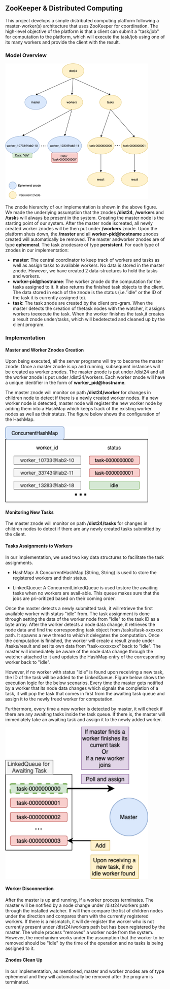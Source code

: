 ## ZooKeeper & Distributed Computing 

This project develops a simple distributed computing platform following a master-worker(s) architecture that uses ZooKeeper for coordination. The high-level objective of the platform is that a client can submit a "task/job" for computation to the platform, which will execute the task/job using one of its many workers and provide the client with the result. 



### Model Overview

<img src="images/1.png" width = "450x">


The znode hierarchy of our implementation is shown in the above figure.  We made the underlying assumption that the znodes **/dist24**, **/workers** and **/task**s will always be present in the system. Creating the master node is the starting point of our system.  After the master node iscreated, all newly created worker znodes will be then put under **/workers** znode.  Upon the platform shuts down, the **/master** and  all **worker-pid@hostname** znodes created will automatically be removed.  The master andworker znodes are of type **ephemeral**. The task znodesare of type **persistent**.  For each type of znodes in our implementation:

* **master**:  The  central  coordinator  to  keep  track  of workers and tasks as well as assign tasks to available workers.   No  data  is  stored  in  the  master  znode. However, we have created 2 data-structures to hold the tasks and workers. 
* **worker-pid@hostname**: The worker znode do the computation  for  the  tasks  assigned  to  it.   It  also returns the finished task objects to the client.  The data stored in each of the znode is the status (i.e.”idle” or the ID of the task it is currently assigned to).
* **task**:  The task znode are created by the client pro-gram.  When the master detects the creation of thetask  nodes  with  the  watcher,  it  assigns  workers  toexecute the task.  When the worker finishes the task,it creates a result znode under/tasks, which will bedetected and cleaned up by the client program.

### Implementation

#### Master and Worker Znodes Creation

Upon being executed, all the server programs will try to become the master znode. Once a master znode is up and running, subsequent instances will be created as worker znodes. The master znode is put under /dist24 and all the worker znode is put under /dist24/workers. Each worker znode will have a unique identifier in the form of **worker\_pid$@$hostname**. 

The master znode will monitor on path **/dist24/worker** for changes in children node to detect if there is a newly created worker nodes. If a new worker node is detected, master node will register the new worker node by adding them into a HashMap which keeps track of the existing worker nodes as well as their status. The figure below shows the configuration of the HashMap. 

<img src="images/2.png" width = "450x">


#### Monitoring New Tasks

The master znode will monitor on path **/dist24/tasks** for changes in children nodes to detect if there are any newly created tasks submitted by the client. 



#### Tasks Assignments to Workers

In our implementation, we used two key data structures to facilitate the task assignments.

* HashMap:  A ConcurrentHashMap (String,  String) is used to store the registered workers and their status.

* LinkedQueue:  A ConcurrentLinkedQueue is used tostore the awaiting tasks when no workers are avail-able.  This queue makes sure that the jobs are pri-oritized based on their coming order.

Once the master detects a newly submitted task, it willretrieve the first available worker with status ”idle” from. The task assignment is done through setting the data of the worker node from "idle" to the task ID as a byte array. After the worker detects a node data change, it retrieves the node data and find the corresponding task object from /tasks/task-xxxxxxx path. It spawns a new thread to which it delegates the computation. Once the computation is finished, the worker will create a result znode under /tasks/result and set its own data from "task-xxxxxxxx" back to "idle". The master will immediately be aware of the node data change through the watcher attached to it and updates the HashMap entry of the corresponding worker back to "idle".

However, if no worker with status "idle" is found upon receiving a new task, the ID of the task will be added to the LinkedQueue. Figure below shows the execution logic for the below scenarios. Every time the master gets notified by a worker that its node data changes which signals the completion of a task, it will pop the task that comes in first from the awaiting task queue and assign it to the newly freed worker for computation.

Furthermore, every time a new worker is detected by master, it will check if there are any awaiting tasks inside the task queue. If there is, the master will immediately take an awaiting task and assign it to the newly added worker.

<img src="images/3.png" width = "450x">



#### Worker Disconnection

After the master is up and running, if a worker process terminates. The master will be notified by a node change under /dist24/workers path through the installed watcher. If will then compare the list of children nodes under the direction and compares them with the currently registered workers. If there is a mismatch, it will de-register the worker who is not currently present under /dist24/workers path but has been registered by the master. The whole process "removes" a worker node from the system. However, the mechanism works under the assumption that the worker to be removed should be "idle" by the time of the operation and no tasks is being assigned to it.



#### Znodes Clean Up

In our implementation, as mentioned, master and worker znodes are of type ephemeral and they will automatically be removed after the program is terminated. 



### 



